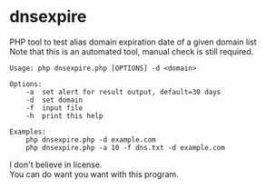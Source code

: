 # dnsexpire
PHP tool to test alias domain expiration date of a given domain list  
Note that this is an automated tool, manual check is still required.  

```
Usage: php dnsexpire.php [OPTIONS] -d <domain>

Options:
	-a	set alert for result output, default=30 days
	-d	set domain
	-f	input file
	-h	print this help

Examples:
	php dnsexpire.php -d example.com
	php dnsexpire.php -a 10 -f dns.txt -d example.com
```

I don't believe in license.  
You can do want you want with this program.  

